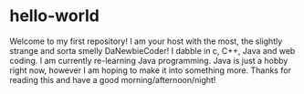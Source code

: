 # hello-world
Welcome to my first repository!
I am your host with the most, the slightly strange and sorta smelly DaNewbieCoder!
I dabble in c, C++, Java and web coding.
I am currently re-learning Java programming.
Java is just a hobby right now, however I am hoping to make it into something more.
Thanks for reading this and have a good morning/afternoon/night!
